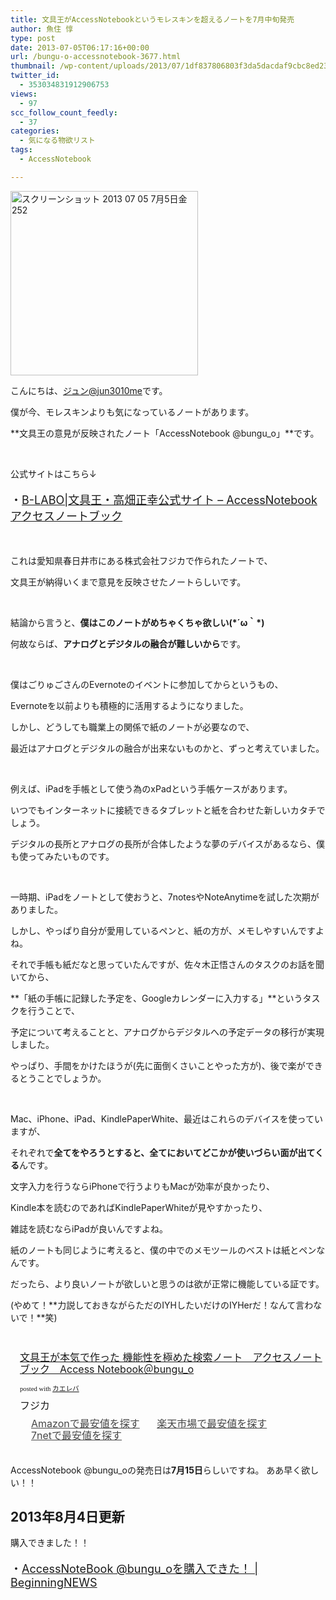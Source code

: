 ```yaml
---
title: 文具王がAccessNotebookというモレスキンを超えるノートを7月中旬発売
author: 魚住 惇
type: post
date: 2013-07-05T06:17:16+00:00
url: /bungu-o-accessnotebook-3677.html
thumbnail: /wp-content/uploads/2013/07/1df837806803f3da5dacdaf9cbc8ed231.png
twitter_id:
  - 353034831912906753
views:
  - 97
scc_follow_count_feedly:
  - 37
categories:
  - 気になる物欲リスト
tags:
  - AccessNotebook

---
```

<img decoding="async" loading="lazy" title="スクリーンショット 2013-07-05 7月5日金252.png" alt="スクリーンショット 2013 07 05 7月5日金252" src="/wp-content/uploads/2013/07/1df837806803f3da5dacdaf9cbc8ed23.png" width="300" height="295" border="0" />

<!--more-->

こんにちは、[ジュン@jun3010me][1]です。

僕が今、モレスキンよりも気になっているノートがあります。

 **文具王の意見が反映されたノート「AccessNotebook @bungu_o」**です。

&nbsp;

公式サイトはこちら↓

<p style="font-size: 18px;">
  ・<a href="http://bungu-o.com/accessnotebook" target="_blank">B-LABO|文具王・高畑正幸公式サイト &#8211; AccessNotebook アクセスノートブック</a>
</p>

&nbsp;

これは愛知県春日井市にある株式会社フジカで作られたノートで、

文具王が納得いくまで意見を反映させたノートらしいです。

&nbsp;

結論から言うと、**僕はこのノートがめちゃくちゃ欲しい(\*´ω｀\*)**

何故ならば、**アナログとデジタルの融合が難しいから**です。

&nbsp;

僕はごりゅごさんのEvernoteのイベントに参加してからというもの、

Evernoteを以前よりも積極的に活用するようになりました。

しかし、どうしても職業上の関係で紙のノートが必要なので、

最近はアナログとデジタルの融合が出来ないものかと、ずっと考えていました。

&nbsp;

例えば、iPadを手帳として使う為のxPadという手帳ケースがあります。

いつでもインターネットに接続できるタブレットと紙を合わせた新しいカタチでしょう。

デジタルの長所とアナログの長所が合体したような夢のデバイスがあるなら、僕も使ってみたいものです。

&nbsp;

一時期、iPadをノートとして使おうと、7notesやNoteAnytimeを試した次期がありました。

しかし、やっぱり自分が愛用しているペンと、紙の方が、メモしやすいんですよね。

それで手帳も紙だなと思っていたんですが、佐々木正悟さんのタスクのお話を聞いてから、

**「紙の手帳に記録した予定を、Googleカレンダーに入力する」**というタスクを行うことで、

予定について考えることと、アナログからデジタルへの予定データの移行が実現しました。

やっぱり、手間をかけたほうが(先に面倒くさいことやった方が)、後で楽ができるとうことでしょうか。

&nbsp;

Mac、iPhone、iPad、KindlePaperWhite、最近はこれらのデバイスを使っていますが、

それぞれで**全てをやろうとすると、全てにおいてどこかが使いづらい面が出てくる**んです。

文字入力を行うならiPhoneで行うよりもMacが効率が良かったり、

Kindle本を読むのであればKindlePaperWhiteが見やすかったり、

雑誌を読むならiPadが良いんですよね。

紙のノートも同じように考えると、僕の中でのメモツールのベストは紙とペンなんです。

だったら、より良いノートが欲しいと思うのは欲が正常に機能している証です。

(やめて！**力説しておきながらただのIYHしたいだけのIYHerだ！なんて言わないで！**笑)

&nbsp;

<div class="kaerebalink-box" style="text-align: left; padding-bottom: 20px; font-size: medium; /zoom: 1; overflow: hidden;">
  <div class="kaerebalink-image" style="float: left; margin: 0 15px 10px 0;">
    <a href="http://www.amazon.co.jp/exec/obidos/ASIN/B00DV9UTEE/jn050191-22/ref=nosim/" target="_blank" rel="nofollow"><img decoding="async" style="border: none;" alt="" src="http://ecx.images-amazon.com/images/I/41sW0J7mt-L._SL160_.jpg" /></a>
  </div>
  <div class="kaerebalink-info" style="line-height: 120%; /zoom: 1; overflow: hidden;">
    <div class="kaerebalink-name" style="margin-bottom: 10px; line-height: 120%;">
      <a href="http://www.amazon.co.jp/exec/obidos/ASIN/B00DV9UTEE/jn050191-22/ref=nosim/" target="_blank" rel="nofollow">文具王が本気で作った 機能性を極めた検索ノート　アクセスノートブック　Access Notebook＠bungu_o</a></p>
      <div class="kaerebalink-powered-date" style="font-size: 8pt; margin-top: 5px; font-family: verdana; line-height: 120%;">
        posted with <a href="http://kaereba.com" target="_blank">カエレバ</a>
      </div>
    </div>
    <div class="kaerebalink-detail" style="margin-bottom: 5px;">
      フジカ
    </div>
    <div class="kaerebalink-link1" style="margin-top: 10px; opacity: .80; filter: alpha(opacity=80);">
      <div class="shoplinkamazon" style="display: inline; margin-right: 5px; background: url('http://img.yomereba.com/simple5.gif') 0 0 no-repeat; padding: 2px 0 2px 18px; white-space: nowrap;">
        <a title="アマゾン" href="http://www.amazon.co.jp/gp/search?keywords=%8C%9F%8D%F5%83m%81%5B%83g%20%83A%83N%83Z%83X%83m%81%5B%83g%83u%83b%83N%20Access%20Notebook%40bungu_o&__mk_ja_JP=%83J%83%5E%83J%83i&tag=jn050191-22" target="_blank" rel="nofollow">Amazonで最安値を探す</a>
      </div>
      <div class="shoplinkrakuten" style="display: inline; margin-right: 5px; background: url('http://img.yomereba.com/simple5.gif') 0 0 no-repeat; padding: 2px 0 2px 18px; white-space: nowrap;">
        <a title="楽天市場" href="http://hb.afl.rakuten.co.jp/hgc/0b392da9.3aef67b4.0b392daa.d09d4b3c/?pc=http%3A%2F%2Fsearch.rakuten.co.jp%2Fsearch%2Fmall%2F%25E6%25A4%259C%25E7%25B4%25A2%25E3%2583%258E%25E3%2583%25BC%25E3%2583%2588%2520%25E3%2582%25A2%25E3%2582%25AF%25E3%2582%25BB%25E3%2582%25B9%25E3%2583%258E%25E3%2583%25BC%25E3%2583%2588%25E3%2583%2596%25E3%2583%2583%25E3%2582%25AF%2520Access%2520Notebook%2540bungu_o%2F-%2Ff.1-p.1-s.2-sf.0-st.A-v.2%3Fx%3D0%26scid%3Daf_ich_link_urltxt%26m%3Dhttp%3A%2F%2Fm.rakuten.co.jp%2F" target="_blank" rel="nofollow">楽天市場で最安値を探す</a>
      </div>
      <div class="shoplinkseven" style="display: inline; margin-right: 5px; background: url('http://img.yomereba.com/simple5.gif') 0 0 no-repeat; padding: 2px 0 2px 18px; white-space: nowrap;">
        <a title="セブンネットショッピング" href="http://px.a8.net/svt/ejp?a8mat=25TN41+4Z7HV6+2N1Y+BW8O2&a8ejpredirect=http%3A%2F%2Fwww.7netshopping.jp%2Frelay%2Faffiliate%2FAnotherCompanyEntrance%2F%3FA8_PID%3Ds00000012319001%26VIEW_URL%3Dhttp%253A%252F%252Fwww.7netshopping.jp%252Fall%252Fsearch_result%252F-%252Fbprice%252Foff%252Fsort%252F0%252Fkword_in%252F%2525E6%2525A4%25259C%2525E7%2525B4%2525A2%2525E3%252583%25258E%2525E3%252583%2525BC%2525E3%252583%252588%252520%2525E3%252582%2525A2%2525E3%252582%2525AF%2525E3%252582%2525BB%2525E3%252582%2525B9%2525E3%252583%25258E%2525E3%252583%2525BC%2525E3%252583%252588%2525E3%252583%252596%2525E3%252583%252583%2525E3%252582%2525AF%252520Access%252520Notebook%252540bungu_o%252FallGoods%252Fon%252Fsubmit.x%252F30%252Fdisp_result%252F1%252Fsubmit.y%252F9%252Fprvlg%252Foff%252Fnobuy%252Fon%252FsetProduct%252Foff%252Foop%252Fon%252Fctgy%252Fall%252FfromKeywordSearch%252Ftrue" target="_blank" rel="nofollow">7netで最安値を探す</a>
      </div>
    </div>
  </div>
  <div class="booklink-footer" style="clear: left;">
  </div>
</div>

AccessNotebook @bungu_oの発売日は**7月15日**らしいですね。 ああ早く欲しい！！

## 2013年8月4日更新

購入できました！！

<p style="font-size: 18px;">
  ・<a rel="nofollow" href="http://jun3010.me/accessnotebook-iyh-4565.html" target="_blank">AccessNoteBook @bungu_oを購入できた！ | BeginningNEWS</a>
</p>

&nbsp;

 [1]: https://twitter.com/jun3010me